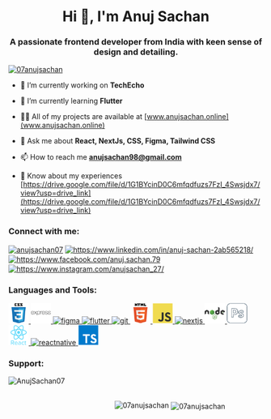 <h1 align="center">Hi 👋, I'm Anuj Sachan</h1>
<h3 align="center">A passionate frontend developer from India with keen sense of design and detailing.</h3>

<p align="left"> <a href="https://github.com/ryo-ma/github-profile-trophy"><img src="https://github-profile-trophy.vercel.app/?username=07anujsachan" alt="07anujsachan" /></a> </p>

- 🔭 I’m currently working on **TechEcho**

- 🌱 I’m currently learning **Flutter**

- 👨‍💻 All of my projects are available at [www.anujsachan.online](www.anujsachan.online)

- 💬 Ask me about **React, NextJs, CSS, Figma, Tailwind CSS**

- 📫 How to reach me **anujsachan98@gmail.com**

- 📄 Know about my experiences [https://drive.google.com/file/d/1G1BYcinD0C6mfqdfuzs7FzI_4Swsjdx7/view?usp=drive_link](https://drive.google.com/file/d/1G1BYcinD0C6mfqdfuzs7FzI_4Swsjdx7/view?usp=drive_link)

<h3 align="left">Connect with me:</h3>
<p align="left">
<a href="https://twitter.com/anujsachan07" target="blank"><img align="center" src="https://raw.githubusercontent.com/rahuldkjain/github-profile-readme-generator/master/src/images/icons/Social/twitter.svg" alt="anujsachan07" height="30" width="40" /></a>
<a href="https://linkedin.com/in/https://www.linkedin.com/in/anuj-sachan-2ab565218/" target="blank"><img align="center" src="https://raw.githubusercontent.com/rahuldkjain/github-profile-readme-generator/master/src/images/icons/Social/linked-in-alt.svg" alt="https://www.linkedin.com/in/anuj-sachan-2ab565218/" height="30" width="40" /></a>
<a href="https://fb.com/https://www.facebook.com/anuj.sachan.79" target="blank"><img align="center" src="https://raw.githubusercontent.com/rahuldkjain/github-profile-readme-generator/master/src/images/icons/Social/facebook.svg" alt="https://www.facebook.com/anuj.sachan.79" height="30" width="40" /></a>
<a href="https://instagram.com/https://www.instagram.com/anujsachan_27/" target="blank"><img align="center" src="https://raw.githubusercontent.com/rahuldkjain/github-profile-readme-generator/master/src/images/icons/Social/instagram.svg" alt="https://www.instagram.com/anujsachan_27/" height="30" width="40" /></a>
</p>

<h3 align="left">Languages and Tools:</h3>
<p align="left"> <a href="https://www.w3schools.com/css/" target="_blank" rel="noreferrer"> <img src="https://raw.githubusercontent.com/devicons/devicon/master/icons/css3/css3-original-wordmark.svg" alt="css3" width="40" height="40"/> </a> <a href="https://expressjs.com" target="_blank" rel="noreferrer"> <img src="https://raw.githubusercontent.com/devicons/devicon/master/icons/express/express-original-wordmark.svg" alt="express" width="40" height="40"/> </a> <a href="https://www.figma.com/" target="_blank" rel="noreferrer"> <img src="https://www.vectorlogo.zone/logos/figma/figma-icon.svg" alt="figma" width="40" height="40"/> </a> <a href="https://flutter.dev" target="_blank" rel="noreferrer"> <img src="https://www.vectorlogo.zone/logos/flutterio/flutterio-icon.svg" alt="flutter" width="40" height="40"/> </a> <a href="https://git-scm.com/" target="_blank" rel="noreferrer"> <img src="https://www.vectorlogo.zone/logos/git-scm/git-scm-icon.svg" alt="git" width="40" height="40"/> </a> <a href="https://www.w3.org/html/" target="_blank" rel="noreferrer"> <img src="https://raw.githubusercontent.com/devicons/devicon/master/icons/html5/html5-original-wordmark.svg" alt="html5" width="40" height="40"/> </a> <a href="https://developer.mozilla.org/en-US/docs/Web/JavaScript" target="_blank" rel="noreferrer"> <img src="https://raw.githubusercontent.com/devicons/devicon/master/icons/javascript/javascript-original.svg" alt="javascript" width="40" height="40"/> </a> <a href="https://nextjs.org/" target="_blank" rel="noreferrer"> <img src="https://cdn.worldvectorlogo.com/logos/nextjs-2.svg" alt="nextjs" width="40" height="40"/> </a> <a href="https://nodejs.org" target="_blank" rel="noreferrer"> <img src="https://raw.githubusercontent.com/devicons/devicon/master/icons/nodejs/nodejs-original-wordmark.svg" alt="nodejs" width="40" height="40"/> </a> <a href="https://www.photoshop.com/en" target="_blank" rel="noreferrer"> <img src="https://raw.githubusercontent.com/devicons/devicon/master/icons/photoshop/photoshop-line.svg" alt="photoshop" width="40" height="40"/> </a> <a href="https://reactjs.org/" target="_blank" rel="noreferrer"> <img src="https://raw.githubusercontent.com/devicons/devicon/master/icons/react/react-original-wordmark.svg" alt="react" width="40" height="40"/> </a> <a href="https://reactnative.dev/" target="_blank" rel="noreferrer"> <img src="https://reactnative.dev/img/header_logo.svg" alt="reactnative" width="40" height="40"/> </a> <a href="https://www.typescriptlang.org/" target="_blank" rel="noreferrer"> <img src="https://raw.githubusercontent.com/devicons/devicon/master/icons/typescript/typescript-original.svg" alt="typescript" width="40" height="40"/> </a> </p>

<h3 align="left">Support:</h3>
<p><a href="https://ko-fi.com/AnujSachan07"> <img align="left" src="https://cdn.ko-fi.com/cdn/kofi3.png?v=3" height="50" width="210" alt="AnujSachan07" /></a></p><br><br>

<p><img align="left" src="https://github-readme-stats.vercel.app/api/top-langs?username=07anujsachan&show_icons=true&locale=en&layout=compact" alt="07anujsachan" /></p>

<p>&nbsp;<img align="center" src="https://github-readme-stats.vercel.app/api?username=07anujsachan&show_icons=true&locale=en" alt="07anujsachan" /></p>
